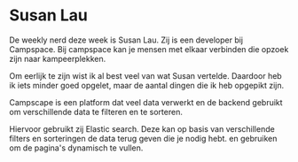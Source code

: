 # Susan Lau

De weekly nerd deze week is Susan Lau. Zij is een developer bij Campspace. Bij campspace kan je mensen met elkaar verbinden die opzoek zijn naar kampeerplekken.

Om eerlijk te zijn wist ik al best veel van wat Susan vertelde. Daardoor heb ik iets minder goed opgelet, maar de aantal dingen die ik heb opgepikt zijn.

Campscape is een platform dat veel data verwerkt en de backend gebruikt om verschillende data te filteren en te sorteren. 

Hiervoor gebruikt zij Elastic search. Deze kan op basis van verschillende filters en sorteringen de data terug geven die je nodig hebt. en gebruiken om de pagina's dynamisch te vullen.


